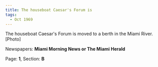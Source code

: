```yaml
---  
title: The houseboat Caesar's Forum is  
tags:  
  - Oct 1969  
---  
```

  
The houseboat Caesar's Forum is moved to a berth in the Miami River. [Photo]  
  
Newspapers: **Miami Morning News or The Miami Herald**  
  
Page: **1**, Section: **B** 
